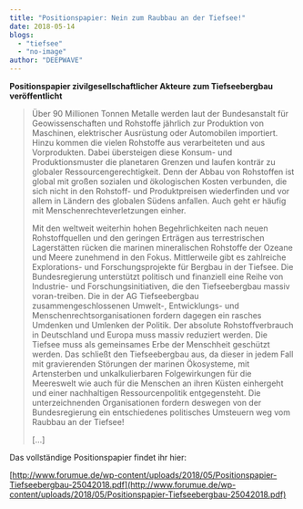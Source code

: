 ```yaml
---
title: "Positionspapier: Nein zum Raubbau an der Tiefsee!"
date: 2018-05-14
blogs: 
  - "tiefsee"
  - "no-image"
author: "DEEPWAVE"
---
```


**Positionspapier zivilgesellschaftlicher Akteure zum Tiefseebergbau veröffentlicht**

> Über 90 Millionen Tonnen Metalle werden laut der Bundesanstalt für Geowissenschaften und Rohstoffe jährlich zur Produktion von Maschinen, elektrischer Ausrüstung oder Automobilen importiert. Hinzu kommen die vielen Rohstoffe aus verarbeiteten und aus Vorprodukten. Dabei übersteigen diese Konsum- und Produktionsmuster die planetaren Grenzen und laufen konträr zu globaler Ressourcengerechtigkeit. Denn der Abbau von Rohstoffen ist global mit großen sozialen und ökologischen Kosten verbunden, die sich nicht in den Rohstoff- und Produktpreisen wiederfinden und vor allem in Ländern des globalen Südens anfallen. Auch geht er häufig mit Menschenrechteverletzungen einher.
> 
> Mit den weltweit weiterhin hohen Begehrlichkeiten nach neuen Rohstoffquellen und den geringen Erträgen aus terrestrischen Lagerstätten rücken die marinen mineralischen Rohstoffe der Ozeane und Meere zunehmend in den Fokus. Mittlerweile gibt es zahlreiche Explorations- und Forschungsprojekte für Bergbau in der Tiefsee. Die Bundesregierung unterstützt politisch und finanziell eine Reihe von Industrie- und Forschungsinitiativen, die den Tiefseebergbau massiv voran-treiben. Die in der AG Tiefseebergbau zusammengeschlossenen Umwelt-, Entwicklungs- und Menschenrechtsorganisationen fordern dagegen ein rasches Umdenken und Umlenken der Politik. Der absolute Rohstoffverbrauch in Deutschland und Europa muss massiv reduziert werden. Die Tiefsee muss als gemeinsames Erbe der Menschheit geschützt werden. Das schließt den Tiefseebergbau aus, da dieser in jedem Fall mit gravierenden Störungen der marinen Ökosysteme, mit Artensterben und unkalkulierbaren Folgewirkungen für die Meereswelt wie auch für die Menschen an ihren Küsten einhergeht und einer nachhaltigen Ressourcenpolitik entgegensteht. Die unterzeichnenden Organisationen fordern deswegen von der Bundesregierung ein entschiedenes politisches Umsteuern weg vom Raubbau an der Tiefsee!
> 
> \[...\]

Das vollständige Positionspapier findet ihr hier:

[http://www.forumue.de/wp-content/uploads/2018/05/Positionspapier-Tiefseebergbau-25042018.pdf](http://www.forumue.de/wp-content/uploads/2018/05/Positionspapier-Tiefseebergbau-25042018.pdf)
